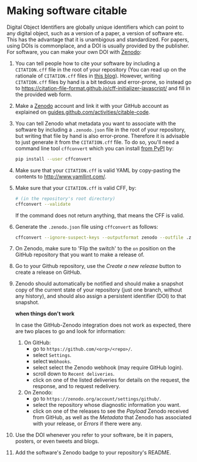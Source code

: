 # Making software citable

Digital Object Identifiers are globally unique identifiers which can point to
any digital object, such as a version of a paper, a version of software etc.
This has the advantage that it is unambigous and standardized. For papers, using
DOIs is commonplace, and a DOI is usually provided by the publisher. For
software, you can make your own DOI with [Zenodo](https://zenodo.org/):

1. You can tell people how to cite your software by including a ``CITATION.cff``
file in the root of your repository (You can read up on the rationale of
``CITATION.cff`` files in [this
blog](https://www.software.ac.uk/blog/2017-12-12-standard-format-citation-files)).
However, writing ``CITATION.cff`` files by hand is a bit tedious and
error-prone, so instead go to
https://citation-file-format.github.io/cff-initializer-javascript/ and fill in
the provided web form.
1. Make a [Zenodo](https://zenodo.org/) account and link it with your GitHub account as explained on [guides.github.com/activities/citable-code](https://guides.github.com/activities/citable-code/).
1. You can tell Zenodo what metadata you want to associate with the software by
including a ``.zenodo.json`` file in the root of your repository, but writing
that file by hand is also error-prone. Therefore it is advisable to just generate it
from the ``CITATION.cff`` file. To do so, you'll need a command line tool
``cffconvert`` which you can install [from
PyPI](https://pypi.org/project/cffconvert/) by:

    ```bash
    pip install --user cffconvert
    ```
1. Make sure that your ``CITATION.cff`` is valid YAML by copy-pasting the
contents to http://www.yamllint.com/.
1. Make sure that your ``CITATION.cff`` is valid CFF, by:

    ```bash
    # (in the repository's root directory)
    cffconvert --validate
    ```

    If the command does not return anything, that means the CFF is valid.

1. Generate the ``.zenodo.json`` file using ``cffconvert`` as follows:

    ```bash
    cffconvert --ignore-suspect-keys --outputformat zenodo --outfile .zenodo.json
    ```
1. On Zenodo, make sure to 'Flip the switch' to the ``on`` position on the
GitHub repository that you want to make a release of.
1. Go to your Github repository, use the _Create a new release_ button to create
a release on GitHub.
1. Zenodo should automatically be notified and should make a snapshot copy of
the current state of your repository (just one branch, without any history), and
should also assign a persistent identifier (DOI) to that snapshot.

    **when things don't work**

    In case the GitHub-Zenodo integration does not work as expected, there are
    two places to go and look for information:
    1. On GitHub:
        - go to ``https://github.com/<org>/<repo>/``.
        - select ``Settings``.
        - select ``Webhooks``.
        - select select the Zenodo webhook (may require GitHub login).
        - scroll down to ``Recent deliveries``.
        - click on one of the listed deliveries for details on the request, the response, and to request redelivery.
    1. On Zenodo:
        - go to ``https://zenodo.org/account/settings/github/``.
        - select the repository whose diagnostic information you want.
        - click on one of the releases to see the _Payload_ Zenodo received from GitHub, as well as the _Metadata_ that Zenodo has associated with your release, or _Errors_ if there were any.

1. Use the DOI whenever you refer to your software, be it in papers, posters, or
even tweets and blogs.
1. Add the software's Zenodo badge to your repository's README.
